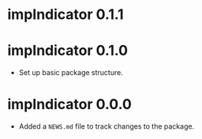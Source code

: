 # impIndicator 0.1.1

# impIndicator 0.1.0

* Set up basic package structure.

# impIndicator 0.0.0

* Added a `NEWS.md` file to track changes to the package.
